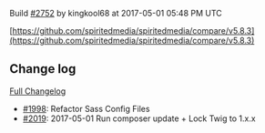 Build [#2752](https://circleci.com/gh/spiritedmedia/spiritedmedia/2752) by kingkool68 at 2017-05-01 05:48 PM UTC

[https://github.com/spiritedmedia/spiritedmedia/compare/v5.8.3](https://github.com/spiritedmedia/spiritedmedia/compare/v5.8.3)
## Change log
[Full Changelog](https://github.com/spiritedmedia/spiritedmedia/compare/v5.8.2...v5.8.3)

 - [#1998](https://github.com/spiritedmedia/spiritedmedia/pull/1998): Refactor Sass Config Files
 - [#2019](https://github.com/spiritedmedia/spiritedmedia/pull/2019): 2017-05-01 Run composer update + Lock Twig to 1.x.x
